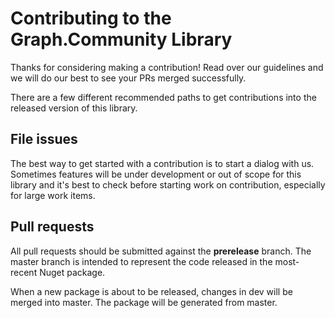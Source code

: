 ﻿# Contributing to the Graph.Community Library
Thanks for considering making a contribution! Read over our guidelines and we will do our best to see your PRs merged successfully.

There are a few different recommended paths to get contributions into the released version of this library.

## File issues
The best way to get started with a contribution is to start a dialog with us. Sometimes features will be under development or out of scope for this library and it's best to check before starting work on contribution, especially for large work items.

## Pull requests
All pull requests should be submitted against the **prerelease** branch. The master branch is intended to represent the code released in the most-recent Nuget package.

When a new package is about to be released, changes in dev will be merged into master. The package will be generated from master.

